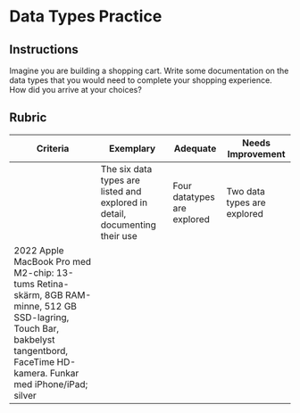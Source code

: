 # Data Types Practice

## Instructions

Imagine you are building a shopping cart. Write some documentation on the data types that you would need to complete your shopping experience. How did you arrive at your choices?

## Rubric 

Criteria | Exemplary | Adequate | Needs Improvement
--- | --- | --- | -- |
||The six data types are listed and explored in detail, documenting their use|Four datatypes are explored|Two data types are explored|
2022 Apple MacBook Pro med M2-chip: 13-tums Retina-skärm, 8GB RAM-minne, 512 GB SSD-lagring, Touch Bar, bakbelyst tangentbord, FaceTime HD-kamera. Funkar med iPhone/iPad;​​​​​​​ silver|
